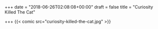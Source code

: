 +++
date = "2018-06-26T02:08:08+00:00"
draft = false
title = "Curiosity Killed The Cat"

+++
{{< comic src="curiosity-killed-the-cat.jpg" >}}